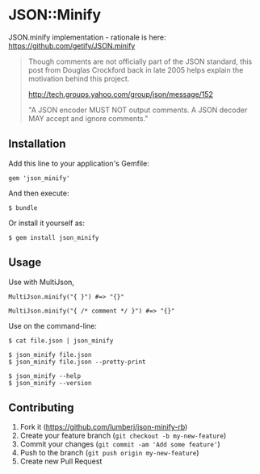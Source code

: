 # JSON::Minify

JSON.minify implementation - rationale is here: https://github.com/getify/JSON.minify

> Though comments are not officially part of the JSON standard, this post from
> Douglas Crockford back in late 2005 helps explain the motivation behind this project.
>
> http://tech.groups.yahoo.com/group/json/message/152
>
> "A JSON encoder MUST NOT output comments. A JSON decoder MAY accept and ignore comments."


## Installation

Add this line to your application's Gemfile:

    gem 'json_minify'

And then execute:

    $ bundle

Or install it yourself as:

    $ gem install json_minify

## Usage

Use with MultiJson,

    MultiJson.minify("{ }") #=> "{}"

    MultiJson.minify("{ /* comment */ }") #=> "{}"


Use on the command-line:

    $ cat file.json | json_minify

    $ json_minify file.json
    $ json_minify file.json --pretty-print

    $ json_minify --help
    $ json_minify --version

## Contributing

1. Fork it (https://github.com/lumberj/json-minify-rb)
2. Create your feature branch (`git checkout -b my-new-feature`)
3. Commit your changes (`git commit -am 'Add some feature'`)
4. Push to the branch (`git push origin my-new-feature`)
5. Create new Pull Request
